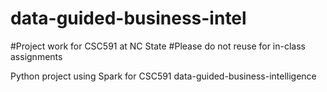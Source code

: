 # data-guided-business-intel

#Project work for CSC591 at NC State
#Please do not reuse for in-class assignments

Python project using Spark for CSC591 data-guided-business-intelligence
